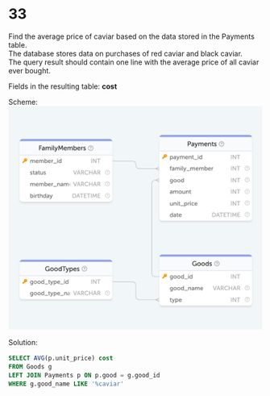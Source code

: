 # 33

Find the average price of caviar based on the data stored in the Payments table.  
The database stores data on purchases of red caviar and black caviar.  
The query result should contain one line with the average price of all caviar ever bought.

Fields in the resulting table: **cost**

Scheme:  
![family.png](..%2Fschemes%2Ffamily.png)

Solution:  
```sql
SELECT AVG(p.unit_price) cost
FROM Goods g
LEFT JOIN Payments p ON p.good = g.good_id
WHERE g.good_name LIKE '%caviar'
```